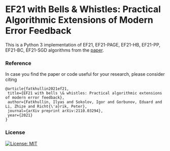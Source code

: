 # EF21 with Bells & Whistles: Practical Algorithmic Extensions of Modern Error Feedback
This is a Python 3 implementation of EF21, EF21-PAGE, EF21-HB, EF21-PP, EF21-BC, EF21-SGD algorithms from the [paper](https://arxiv.org/abs/2110.03294).

### Reference
 In case you find the paper or code useful for your research, please consider citing

 ```
@article{fatkhullin2021ef21,
  title={EF21 with bells \& whistles: Practical algorithmic extensions of modern error feedback},
  author={Fatkhullin, Ilyas and Sokolov, Igor and Gorbunov, Eduard and Li, Zhize and Richt{\'a}rik, Peter},
  journal={arXiv preprint arXiv:2110.03294},
  year={2021}
}

 ```
 ### License
 [![License: MIT](https://img.shields.io/badge/License-MIT-yellow.svg)](https://opensource.org/licenses/MIT)
